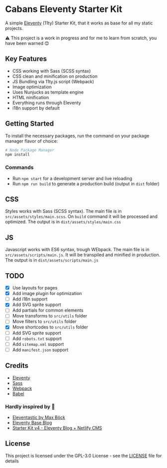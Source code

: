 # Cabans Eleventy Starter Kit

A simple [Eleventy](https://www.11ty.dev/) (11ty) Starter Kit, that it works as base for all my static projects. 

⚠️ This project is a work in progress and for me to learn from scratch, you have been warned 😊

## Key Features

* CSS working with Sass (SCSS syntax)
* CSS clean and minification on production
* JS Bundling via 11ty.js script (Webpack)
* Image optimization
* Uses Nunjucks as template engine
* HTML ninification
* Everything runs through Eleventy
* i18n support by default

## Getting Started

To install the necessary packages, run the command on your package manager flavor of choice:

```sh
# Node Package Manager
npm install
```

### Commands

* Run `npm start` for a development server and live reloading
* Run `npm run build` to generate a production build (output in `dist` folder)

## CSS

Styles works with Sass (SCSS syntax). The main file is in `src/assets/styles/main.scss`.
On `build` command it will be processed and optimized. The output is in `dist/assets/styles/main.css`

## JS

Javascript works with ES6 syntax, trough WEbpack. The main file is in `src/assets/scripts/main.js`.
It will be transpiled and minified in production. The output is in `dist/assets/scripts/main.js`


## TODO

- [x] Use layouts for pages
- [x] Add image plugin for optimization
- [ ] Add i18n support
- [x] Add SVG sprite support
- [ ] Add partials for common elements
- [ ] Move transforms to `src/utils` folder
- [ ] Move filters to `src/utils` folder
- [x] Move shortcodes to `src/utils` folder
- [ ] Add SVG sprite support
- [ ] Add `robots.txt` support
- [ ] Add `sitemap.xml` support
- [ ] Add `manifest.json` support

## Credits

* [Eleventy](https://www.11ty.dev/)
* [Sass](https://sass-lang.com/)
* [Webpack](https://webpack.js.org/)
* [Babel](https://babeljs.io/)

### Hardly inspired by 💖

* [Eleventastic by Max Böck](https://github.com/maxboeck/eleventastic)
* [Eleventy Base Blog](https://github.com/11ty/eleventy-base-blog)
* [Starter Kit v4 - Eleventy Blog + Netlify CMS](https://github.com/Oak-Harbor-Kits/Starter-Kit-V4-Eleventy)

## License

This project is licensed under the GPL-3.0 License - see the [LICENSE](LICENSE) file for details

